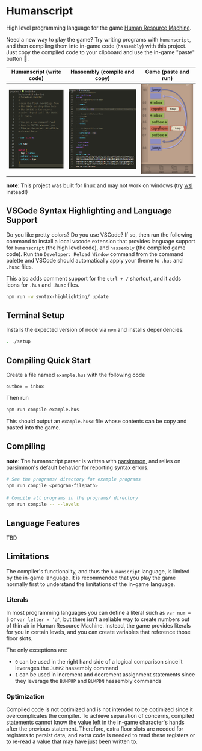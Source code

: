 # Humanscript

High level programming language for the game [Human Resource Machine](https://store.steampowered.com/app/375820/Human_Resource_Machine/).

Need a new way to play the game? Try writing programs with `humanscript`, and then compiling them into in-game code
(`hassembly`) with this project. Just copy the compiled code to your clipboard and use the
in-game "paste" button :tada:.

| Humanscript (write code) | Hassembly (compile and copy) | Game (paste and run) |
| --- | --- | --- |
| ![humanscript code example](./readme-images/humanscript-code.png) | ![hassembly code example](./readme-images/hassembly-code.png) | ![game code example](./readme-images/game-code.png)|

**note**: This project was built for linux and may not work on windows (try [wsl](https://en.wikipedia.org/wiki/Windows_Subsystem_for_Linux) instead!)

## VSCode Syntax Highlighting and Language Support

Do you like pretty colors? Do you use VSCode? If so, then run the following command to install a local vscode extension
that provides language support for `humanscript` (the high level code), and `hassembly` (the compiled game code). Run
the `Developer: Reload Window` command from the command palette and VSCode should automatically apply your theme to
`.hus` and `.husc` files.

This also adds comment support for the `ctrl + /` shortcut, and it adds icons for `.hus` and `.husc` files.

```sh
npm run -w syntax-highlighting/ update
```

## Terminal Setup

Installs the expected version of node via `nvm` and installs dependencies.

```sh
. ./setup
```

## Compiling Quick Start

Create a file named `example.hus` with the following code

```hus
outbox = inbox
```

Then run

```sh
npm run compile example.hus
```

This should output an `example.husc` file whose contents can be copy and pasted into the game.

## Compiling

**note**: The humanscript parser is written with [parsimmon](https://github.com/jneen/parsimmon/blob/master/API.md), and relies on
parsimmon's default behavior for reporting syntax errors.

```sh
# See the programs/ directory for example programs
npm run compile <program-filepath>

# Compile all programs in the programs/ directory
npm run compile -- --levels
```

## Language Features

TBD

## Limitations

The compiler's functionality, and thus the `humanscript` language, is limited by the in-game language. It is recommended that you play the game normally first to understand the limitations of the in-game language.

### Literals

In most programming languages you can define a literal such as `var num = 5` or `var letter = 'a'`, but there isn't a reliable way to
create numbers out of thin air in Human Resource Machine. Instead, the game provides literals for you in certain levels,
and you can create variables that reference those floor slots.

The only exceptions are:

- `0` can be used in the right hand side of a logical comparison since it leverages the `JUMPZ` hassembly command
- `1` can be used in increment and decrement assignment statements since they leverage the `BUMPUP` and `BUMPDN`
  hassembly commands

### Optimization

Compiled code is not optimized and is not intended to be optimized since it overcomplicates the compiler. To achieve
separation of concerns, compiled statements cannot know the value left in the in-game character's hands after the
previous statement. Therefore, extra floor slots are needed for registers to persist data, and extra code is needed to
read these registers or to re-read a value that may have just been written to.
